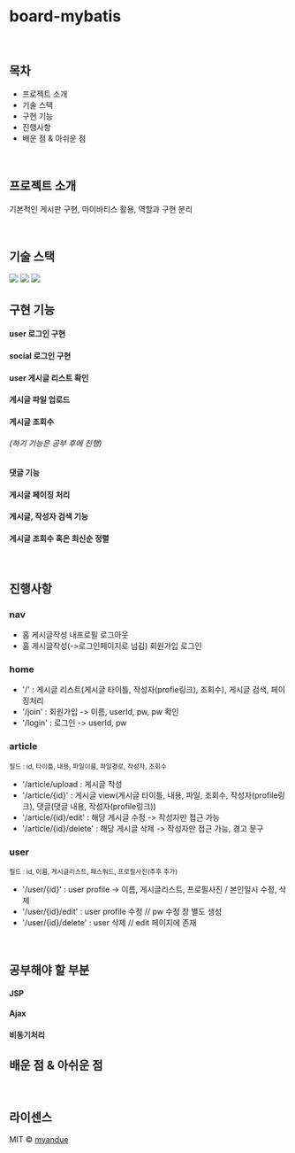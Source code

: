 # board-mybatis


<br>

## 목차
<ul>
  <li>프로젝트 소개</li>
  <li>기술 스택</li>
  <li>구현 기능</li>
  <li>진행사항</li>
  <li>배운 점 & 아쉬운 점</li>
 </ul>

<br>

## 프로젝트 소개

<p align="justify">
기본적인 게시판 구현, 마이바티스 활용, 역할과 구현 분리
</p>

<br>

## 기술 스택

<img src="https://img.shields.io/badge/java-007396?style=for-the-badge&logo=java&logoColor=white"> 
<img src="https://img.shields.io/badge/spring-6DB33F?style=for-the-badge&logo=spring&logoColor=white"> 
<img src="https://img.shields.io/badge/mariaDB-003545?style=for-the-badge&logo=mariaDB&logoColor=white">

<br>

## 구현 기능

#### user 로그인 구현

#### social 로그인 구현

#### user 게시글 리스트 확인

#### 게시글 파일 업로드

#### 게시글 조회수

###### (하기 기능은 공부 후에 진행)

#### 댓글 기능

#### 게시글 페이징 처리

#### 게시글, 작성자 검색 기능

#### 게시글 조회수 혹은 최신순 정렬 

<br>

## 진행사항

<h3>nav</h3>
<ul>
<li>홈 게시글작성 내프로필 로그아웃</li>
<li>홈 게시글작성(->로그인페이지로 넘김) 회원가입 로그인</li>
</ul>

<h3>home</h3>
<ul>
<li>'/' : 게시글 리스트(게시글 타이틀, 작성자(profie링크), 조회수), 게시글 검색, 페이징처리</li>
<li>'/join' : 회원가입 -> 이름, userId, pw, pw 확인</li>
<li>'/login' : 로그인 -> userId, pw</li>
</ul>

<h3>article</h3>
<small>필드 : id, 타이틀, 내용, 파일이름, 파일경로, 작성자, 조회수</small>
<ul>
<li>'/article/upload : 게시글 작성</li>
<li>'/article/{id}' : 게시글 view(게시글 타이틀, 내용, 파일, 조회수, 작성자(profile링크), 댓글(댓글 내용, 작성자(profile링크))</li>
<li>'/article/{id}/edit' : 해당 게시글 수정 -> 작성자만 접근 가능</li>
<li>'/article/{id}/delete' : 해당 게시글 삭제 -> 작성자만 접근 가능, 경고 문구</li>
</ul>

<h3>user</h3>
<small>필드 : id, 이름, 게시글리스트, 패스워드, 프로필사진(추후 추가)</small>
<ul>
<li>'/user/{id}' : user profile -> 이름, 게시글리스트, 프로필사진 / 본인일시 수정, 삭제</li>
<li>'/user/{id}/edit' : user profile 수정 // pw 수정 창 별도 생성 
<li>'/user/{id}/delete' : user 삭제 // edit 페이지에 존재
</ul>


<br>

## 공부해야 할 부분

#### JSP

#### Ajax

#### 비동기처리 

## 배운 점 & 아쉬운 점

<p align="justify">

</p>

<br>

## 라이센스

MIT &copy; [myandue](mailto:hyunju1041@naver.com)
